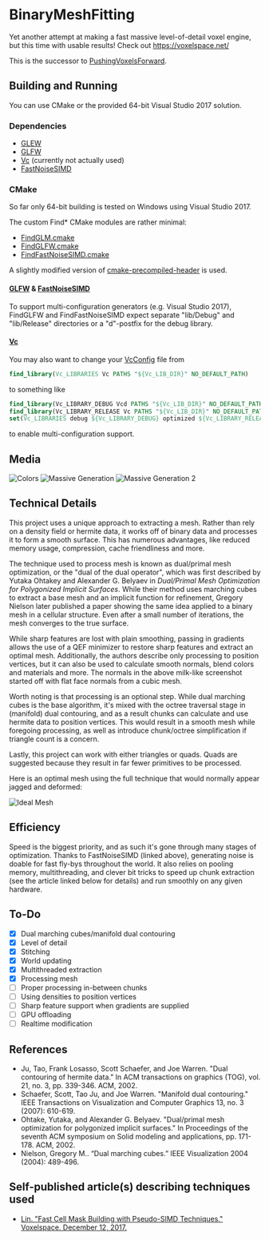 # BinaryMeshFitting

Yet another attempt at making a fast massive level-of-detail voxel engine, but this time with usable results! Check out <https://voxelspace.net/>

This is the successor to [PushingVoxelsForward](https://github.com/Lin20/PushingVoxelsForward).

## Building and Running

You can use CMake or the provided 64-bit Visual Studio 2017 solution.

### Dependencies

* [GLEW](http://glew.sourceforge.net/)
* [GLFW](http://www.glfw.org/)
* [Vc](https://github.com/VcDevel/Vc) (currently not actually used)
* [FastNoiseSIMD](https://github.com/Auburns/FastNoiseSIMD)

### CMake

So far only 64-bit building is tested on Windows using Visual Studio 2017.

The custom Find\* CMake modules are rather minimal:

* [FindGLM.cmake](cmake/Modules/FindGLM.cmake)
* [FindGLFW.cmake](cmake/Modules/FindGLFW.cmake)
* [FindFastNoiseSIMD.cmake](cmake/Modules/FindFastNoiseSIMD.cmake)

A slightly modified version of [cmake-precompiled-header](https://github.com/larsch/cmake-precompiled-header) is used.

#### [GLFW](http://www.glfw.org/) & [FastNoiseSIMD](https://github.com/Auburns/FastNoiseSIMD)

To support multi-configuration generators (e.g. Visual Studio 2017),
FindGLFW and FindFastNoiseSIMD expect separate "lib/Debug" and "lib/Release" directories
or a "d"-postfix for the debug library.

#### [Vc](https://github.com/VcDevel/Vc)

You may also want to change your
[VcConfig](https://github.com/VcDevel/Vc/blob/eef0f1f0588a06fa28cfd0e8810472db5e610ebe/cmake/VcConfig.cmake.in)
file from

```CMake
find_library(Vc_LIBRARIES Vc PATHS "${Vc_LIB_DIR}" NO_DEFAULT_PATH)
```

to something like

```CMake
find_library(Vc_LIBRARY_DEBUG Vcd PATHS "${Vc_LIB_DIR}" NO_DEFAULT_PATH)
find_library(Vc_LIBRARY_RELEASE Vc PATHS "${Vc_LIB_DIR}" NO_DEFAULT_PATH)
set(Vc_LIBRARIES debug ${Vc_LIBRARY_DEBUG} optimized ${Vc_LIBRARY_RELEASE})
```

to enable multi-configuration support.

## Media

![Colors](https://i.imgur.com/EwPzirl.png)
![Massive Generation](https://i.imgur.com/GlzJAYE.png)
![Massive Generation 2](https://i.imgur.com/O7CFm0o.png)

## Technical Details

This project uses a unique approach to extracting a mesh. Rather than rely on a density field or hermite data, it works off of binary data and processes it to form a smooth surface. This has numerous advantages, like reduced memory usage, compression, cache friendliness and more.

The technique used to process mesh is known as dual/primal mesh optimization, or the "dual of the dual operator", which was first described by Yutaka Ohtakey and Alexander G. Belyaev in _Dual/Primal Mesh Optimization for Polygonized Implicit Surfaces_. While their method uses marching cubes to extract a base mesh and an implicit function for refinement, Gregory Nielson later published a paper showing the same idea applied to a binary mesh in a cellular structure. Even after a small number of iterations, the mesh converges to the true surface.

While sharp features are lost with plain smoothing, passing in gradients allows the use of a QEF minimizer to restore sharp features and extract an optimal mesh. Additionally, the authors describe only processing to position vertices, but it can also be used to calculate smooth normals, blend colors and materials and more. The normals in the above milk-like screenshot started off with flat face normals from a cubic mesh.

Worth noting is that processing is an optional step. While dual marching cubes is the base algorithm, it's mixed with the octree traversal stage in (manifold) dual contouring, and as a result chunks can calculate and use hermite data to position vertices. This would result in a smooth mesh while foregoing processing, as well as introduce chunk/octree simplification if triangle count is a concern.

Lastly, this project can work with either triangles or quads. Quads are suggested because they result in far fewer primitives to be processed.

Here is an optimal mesh using the full technique that would normally appear jagged and deformed:

![Ideal Mesh](https://i.imgur.com/Vc2Y2wN.png)

## Efficiency

Speed is the biggest priority, and as such it's gone through many stages of optimization. Thanks to FastNoiseSIMD (linked above), generating noise is doable for fast fly-bys throughout the world. It also relies on pooling memory, multithreading, and clever bit tricks to speed up chunk extraction (see the article linked below for details) and run smoothly on any given hardware.

## To-Do

* [x] Dual marching cubes/manifold dual contouring
* [x] Level of detail
* [x] Stitching
* [x] World updating
* [x] Multithreaded extraction
* [x] Processing mesh
* [ ] Proper processing in-between chunks
* [ ] Using densities to position vertices
* [ ] Sharp feature support when gradients are supplied
* [ ] GPU offloading
* [ ] Realtime modification

## References

* Ju, Tao, Frank Losasso, Scott Schaefer, and Joe Warren. "Dual contouring of hermite data." In ACM transactions on graphics (TOG), vol. 21, no. 3, pp. 339-346. ACM, 2002.
* Schaefer, Scott, Tao Ju, and Joe Warren. "Manifold dual contouring." IEEE Transactions on Visualization and Computer Graphics 13, no. 3 (2007): 610-619.
* Ohtake, Yutaka, and Alexander G. Belyaev. "Dual/primal mesh optimization for polygonized implicit surfaces." In Proceedings of the seventh ACM symposium on Solid modeling and applications, pp. 171-178. ACM, 2002.
* Nielson, Gregory M.. “Dual marching cubes.” IEEE Visualization 2004 (2004): 489-496.

## Self-published article(s) describing techniques used

* [Lin. "Fast Cell Mask Building with Pseudo-SIMD Techniques." Voxelspace. December 12, 2017.](https://voxelspace.net/viewtopic.php?f=10&t=17)
